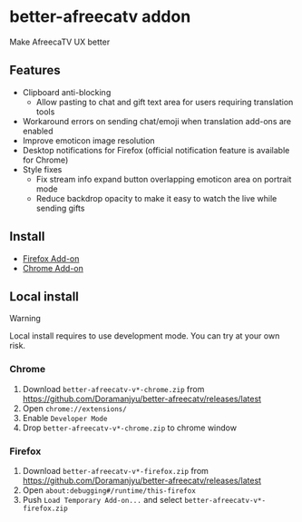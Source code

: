 # better-afreecatv addon
Make AfreecaTV UX better

## Features
- Clipboard anti-blocking
  - Allow pasting to chat and gift text area for users requiring translation tools
- Workaround errors on sending chat/emoji when translation add-ons are enabled
- Improve emoticon image resolution
- Desktop notifications for Firefox (official notification feature is available for Chrome)
- Style fixes
  - Fix stream info expand button overlapping emoticon area on portrait mode
  - Reduce backdrop opacity to make it easy to watch the live while sending gifts

## Install
- [Firefox Add-on](https://addons.mozilla.org/ja/firefox/addon/better-afreecatv/)
- [Chrome Add-on](https://chromewebstore.google.com/detail/better-afreecatv/igmhffpoadaccgccfeonlbggojappajk)

## Local install
> [!WARNING]  
> Local install requires to use development mode. You can try at your own risk.

### Chrome
1. Download `better-afreecatv-v*-chrome.zip` from https://github.com/Doramanjyu/better-afreecatv/releases/latest
2. Open `chrome://extensions/`
3. Enable `Developer Mode`
4. Drop `better-afreecatv-v*-chrome.zip` to chrome window

### Firefox
1. Download `better-afreecatv-v*-firefox.zip` from https://github.com/Doramanjyu/better-afreecatv/releases/latest
2. Open `about:debugging#/runtime/this-firefox`
3. Push `Load Temporary Add-on...` and select `better-afreecatv-v*-firefox.zip`
